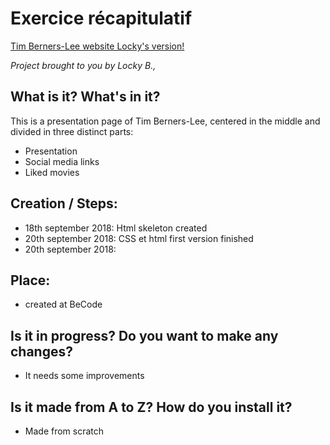 # Exercice récapitulatif

[Tim Berners-Lee website Locky's version!](https://lockybounty.github.io/starting-web-development/)

_Project brought to you by Locky B.,_


## What is it? What's in it?

This is a presentation page of Tim Berners-Lee, centered in the middle and divided in three distinct parts:
* Presentation
* Social media links
* Liked movies

## Creation / Steps:
* 18th september 2018: Html skeleton created
* 20th september 2018: CSS et html first version finished 
* 20th september 2018: 

## Place: 
* created at BeCode

## Is it in progress? Do you want to make any changes? 
* It needs some improvements


## Is it made from A to Z? How do you install it?
* Made from scratch



